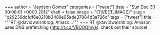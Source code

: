 
+++
author = "Jaydson Gomes"
categories = ["tweet"]
date = "Sun Dec 30 00:06:01 +0000 2012"
draft = false
image = "{TWEET_IMAGE}"
slug = "b29236dc1df6e0210b3489e95ade37084d3a726c"
tags = ["tweet"]
title = """RT @davidwalshblog: Amazo..."""
+++
RT @davidwalshblog: Amazon uses DNS prefetching (http://t.co/VBOOQmye);  check out their source!

